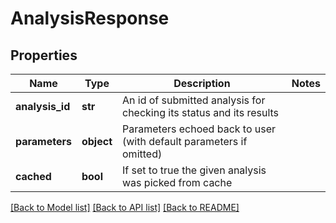 # AnalysisResponse

## Properties
Name | Type | Description | Notes
------------ | ------------- | ------------- | -------------
**analysis_id** | **str** | An id of submitted analysis for checking its status and its results  |
**parameters** | **object** | Parameters echoed back to user (with default parameters if omitted)  |
**cached** | **bool** | If set to true the given analysis was picked from cache  |

[[Back to Model list]](../README.md#documentation-for-models) [[Back to API list]](../README.md#documentation-for-api-endpoints) [[Back to README]](../README.md)

